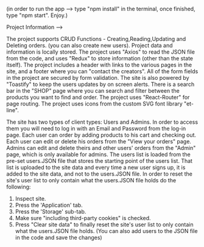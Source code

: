 (in order to run the app --> type "npm install" in the terminal, once finished, type "npm start". Enjoy.)

Project Information -->

The project supports CRUD Functions - Creating,Reading,Updating and Deleting orders. (you can also create new users).
Project data and information is locally stored.
The project uses "Axios" to read the JSON file from the code, and uses "Redux" to store information (other than the state itself).
The project includes a header with links to the various pages in the site, and a footer where you can "contact the creators".
All of the form fields in the project are secured by form validation.
The site is also powered by "Toastify" to keep the users updates by on screen alerts.
There is a search bar in the "SHOP" page where you can search and filter between the products you want to find and order. 
The project uses "React-Router" for page routing.
The project uses icons from the custom SVG font library "et-line".

The site has two types of client types: Users and Admins.
In order to access them you will need to log in with an Email and Password from the log-in page.
Each user can order by adding products to his cart and checking out.
Each user can edit or delete his orders from the "View your orders" page.
Admins can edit and delete theirs and other users' orders from the "Admin" page, which is only available for admins.
The users list is loaded from the pre-set users.JSON file that stores the starting point of the users list.
That list is uploaded to the site data and every time a new user signs up, it is added to the site data, and not to the users.JSON file.
In order to reset the site's user list to only contain what the users.JSON file holds do the following:
1) Inspect site.
2) Press the 'Application' tab.
3) Press the 'Storage' sub-tab.
4) Make sure "including third-party cookies" is checked.
5) Press "Clear site data" to finally reset the site's user list to only contain what the users.JSON file holds.
(You can also add users to the JSON file in the code and save the changes)
